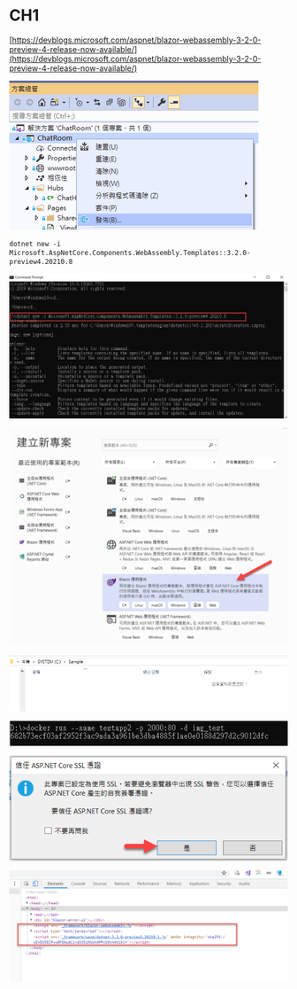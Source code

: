# CH1



[https://devblogs.microsoft.com/aspnet/blazor-webassembly-3-2-0-preview-4-release-now-available/](https://devblogs.microsoft.com/aspnet/blazor-webassembly-3-2-0-preview-4-release-now-available/)

![](../../.gitbook/assets/image%20%28216%29.png)

```text
dotnet new -i Microsoft.AspNetCore.Components.WebAssembly.Templates::3.2.0-preview4.20210.8
```

![](../../.gitbook/assets/image%20%28440%29.png)

![](../../.gitbook/assets/image%20%28221%29.png)

![](../../.gitbook/assets/image%20%28208%29.png)

![](../../.gitbook/assets/image%20%2874%29.png)

![](../../.gitbook/assets/image%20%28359%29.png)



![](../../.gitbook/assets/image%20%28464%29.png)

